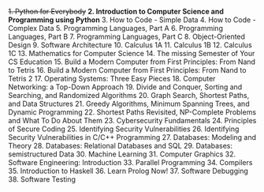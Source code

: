 ~~1. Python for Everybody~~
**2. Introduction to Computer Science and Programming using Python**
3. How to Code - Simple Data
4. How to Code - Complex Data
5. Programming Languages, Part A
6. Programming Languages, Part B
7. Programming Languages, Part C
8. Object-Oriented Design
9. Software Architecture
10. Calculus 1A
11. Calculus 1B
12. Calculus 1C
13. Mathematics for Computer Science
14. The missing Semester of Your CS Education
15. Build a Modern Computer from First Principles: From Nand to Tetris
16. Build a Modern Computer from First Principles: From Nand to Tetris 2
17. Operating Systems: Three Easy Pieces
18. Computer Networking: a Top-Down Approach
19. Divide and Conquer, Sorting and Searching, and Randomized Algorithms
20. Graph Search, Shortest Paths, and Data Structures
21. Greedy Algorithms, Minimum Spanning Trees, and Dynamic Programming
22. Shortest Paths Revisited, NP-Complete Problems and What To Do About Them
23. Cybersecurity Fundamentals
24. Principles of Secure Coding
25. Identifying Security Vulnerabilities
26. Identifying Security Vulnerabilities in C/C++ Programming
27. Databases: Modeling and Theory
28. Databases: Relational Databases and SQL
29. Databases: semistructured Data
30. Machine Learning
31. Computer Graphics
32. Software Engineering: Introduction
33. Parallel Programming
34. Compilers
35. Introduction to Haskell
36. Learn Prolog Now!
37. Software Debugging
38. Software Testing